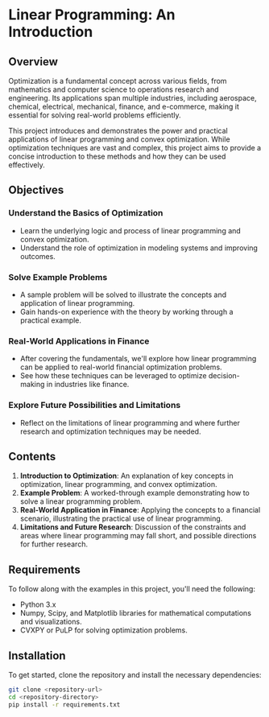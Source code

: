 # Linear Programming: An Introduction

## Overview
Optimization is a fundamental concept across various fields, from mathematics and computer science to operations research and engineering. Its applications span multiple industries, including aerospace, chemical, electrical, mechanical, finance, and e-commerce, making it essential for solving real-world problems efficiently.

This project introduces and demonstrates the power and practical applications of linear programming and convex optimization. While optimization techniques are vast and complex, this project aims to provide a concise introduction to these methods and how they can be used effectively.

## Objectives

### Understand the Basics of Optimization
- Learn the underlying logic and process of linear programming and convex optimization.
- Understand the role of optimization in modeling systems and improving outcomes.

### Solve Example Problems
- A sample problem will be solved to illustrate the concepts and application of linear programming.
- Gain hands-on experience with the theory by working through a practical example.

### Real-World Applications in Finance
- After covering the fundamentals, we'll explore how linear programming can be applied to real-world financial optimization problems.
- See how these techniques can be leveraged to optimize decision-making in industries like finance.

### Explore Future Possibilities and Limitations
- Reflect on the limitations of linear programming and where further research and optimization techniques may be needed.

## Contents
1. **Introduction to Optimization**: An explanation of key concepts in optimization, linear programming, and convex optimization.
2. **Example Problem**: A worked-through example demonstrating how to solve a linear programming problem.
3. **Real-World Application in Finance**: Applying the concepts to a financial scenario, illustrating the practical use of linear programming.
4. **Limitations and Future Research**: Discussion of the constraints and areas where linear programming may fall short, and possible directions for further research.

## Requirements
To follow along with the examples in this project, you'll need the following:
- Python 3.x
- Numpy, Scipy, and Matplotlib libraries for mathematical computations and visualizations.
- CVXPY or PuLP for solving optimization problems.

## Installation
To get started, clone the repository and install the necessary dependencies:

```bash
git clone <repository-url>
cd <repository-directory>
pip install -r requirements.txt
